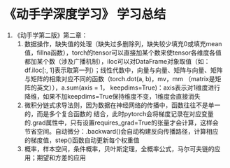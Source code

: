 # 《动手学深度学习》 学习总结

1. 《动手学第二版》第二章：
   1. 数据操作，缺失值的处理（缺失过多删除列，缺失较少填充0或填充mean值，fillna函数），torch的tensor可以直接加某个数来使tensor各维度各值都加某个数（涉及广播机制），iloc可以对DataFrame对象取值（如：df.iloc[:, 1]表示取第一列）；线性代数中，向量与向量、矩阵与向量、矩阵与矩阵的相乘对应不同的函数（torch.dot(a, b)，mv，mm （matrix是矩阵的英文）），a.sum(axis = 1， keepdims=True)：axis表示对1维度进行降维，如果不加keepdims=True保持维度不变，1维度会直接消失
   2. 微积分链式求导法则，因为数据在神经网络的传播中，函数往往不是单一的，而是多个复合函数的 结合，此时pytorch会将梯度记录在对应变量的.grad属性中，只有设置requires_grad=True的张量才会计算，这样会节省空间。自动微分：.backward()会自动构建反向传播路径，计算相应的梯度值，step()函数自动更新每个权重值
   3. 概率，样本空间，条件概率，贝叶斯定理，全概率公式，马尔可夫链的应用；期望和方差的应用